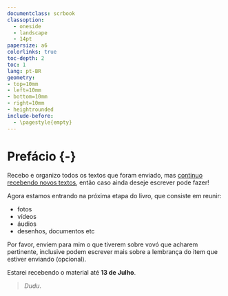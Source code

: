 ```yaml
---
documentclass: scrbook
classoption:
  - oneside
  - landscape
  - 14pt
papersize: a6
colorlinks: true
toc-depth: 2
toc: 1
lang: pt-BR
geometry:
- top=10mm
- left=10mm
- bottom=10mm
- right=10mm
- heightrounded
include-before:
  - \pagestyle{empty}
---
```


# Prefácio {-}

Recebo e organizo todos os textos que foram enviado, mas [continuo recebendo novos textos](https://quarentinestudio.github.io/maria-santana-livro/#onde-enviar-as-hist%C3%B3rias), então caso ainda deseje escrever pode fazer!

Agora estamos entrando na próxima etapa do livro, que consiste em reunir:

- fotos
- vídeos
- áudios
- desenhos, documentos etc

Por favor, enviem para mim o que tiverem sobre vovó que acharem pertinente, inclusive podem escrever mais sobre a lembrança do item que estiver enviando (opcional).

Estarei recebendo o material até **13 de Julho**.

<!--

Este livro é sobre _Maria José de Santana_, minha avó.

-->

> _Dudu_.
